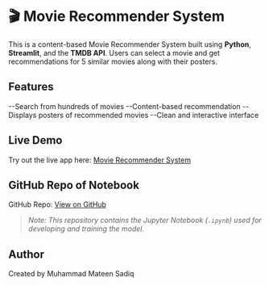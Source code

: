 # 🎬 Movie Recommender System

This is a content-based Movie Recommender System built using **Python**, **Streamlit**, and the **TMDB API**. Users can select a movie and get recommendations for 5 similar movies along with their posters.

## Features

--Search from hundreds of movies
--Content-based recommendation
--Displays posters of recommended movies
--Clean and interactive interface

## Live Demo

Try out the live app here: [Movie Recommender System](https://your-streamlit-link.com)

## GitHub Repo of Notebook

GitHub Repo: [View on GitHub](https://github.com/muhammadmateensadiq/Movie-Recommender-System) 
> *Note: This repository contains the Jupyter Notebook (`.ipynb`) used for developing and training the model.*

## Author
Created by Muhammad Mateen Sadiq
